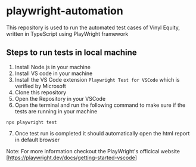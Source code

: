 # playwright-automation
This repository is used to run the automated test cases of Vinyl Equity, written in TypeScript using PlayWright framework

## Steps to run tests in local machine
1. Install Node.js in your machine
2. Install VS code in your machine
3. Install the VS Code extension ```Playwright Test for VSCode``` which is verified by Microsoft
4. Clone this repository 
5. Open the Repository in your VSCode
6. Open the terminal and run the following command to make sure if the tests are running in your machine
```
npx playwright test
```
7. Once test run is completed it should automatically open the html report in default browser

Note: For more information checkout the PlayWright's officical website [https://playwright.dev/docs/getting-started-vscode]